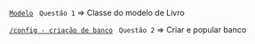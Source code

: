[`Modelo`](https://github.com/jcarloscody/prova_web1_2022/blob/master/src/main/java/com/example/demo/entidades/Livro.java) ` Questão 1` => Classe do modelo de Livro

[`/config - criação de banco`](https://github.com/jcarloscody/prova_web1_2022/blob/master/src/main/java/com/example/demo/entidades/Livro.java) ` Questão 2` => Criar e popular banco


